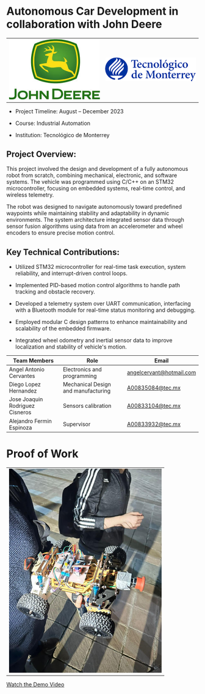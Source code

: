 # Autonomous Car Development in collaboration with John Deere

<table>
  <tr>
    <td><img src="/assets/john_deere.jpg" alt="" width="400"></td>
    <td><img src="/assets/tdm.png" alt="" width="400"></td>
  </tr>
</table>

- Project Timeline: August – December 2023

- Course: Industrial Automation

- Institution: Tecnológico de Monterrey

## Project Overview:
This project involved the design and development of a fully autonomous robot from scratch, combining mechanical, electronic, and software systems. The vehicle was programmed using C/C++ on an STM32 microcontroller, focusing on embedded systems, real-time control, and wireless telemetry.

The robot was designed to navigate autonomously toward predefined waypoints while maintaining stability and adaptability in dynamic environments. The system architecture integrated sensor data through sensor fusion algorithms using data from an accelerometer and wheel encoders to ensure precise motion control.

## Key Technical Contributions:

- Utilized STM32 microcontroller for real-time task execution, system reliability, and interrupt-driven control loops.

- Implemented PID-based motion control algorithms to handle path tracking and obstacle recovery.

- Developed a telemetry system over UART communication, interfacing with a Bluetooth module for real-time status monitoring and debugging.

- Employed modular C design patterns to enhance maintainability and scalability of the embedded firmware.

- Integrated wheel odometry and inertial sensor data to improve localization and stability of vehicle's motion.

| Team Members | Role | Email |
|----------|----------|----------|
| Angel Antonio Cervantes | Electronics and programming | angelcervant@hotmail.com |
| Diego Lopez Hernandez | Mechanical Design and manufacturing | A00835084@tec.mx |
| Jose Joaquin Rodriguez Cisneros| Sensors calibration | A00833104@tec.mx |
| Alejandro Fermin Espinoza| Supervisor | A00833932@tec.mx|



# Proof of Work
<table>
  <tr>
    <td><img src="/assets/sdv1.jpg" alt="Final Product" width="400"></td>
  </tr>
</table>

[Watch the Demo Video](https://www.youtube.com/shorts/eYyqGrFNKqQ)